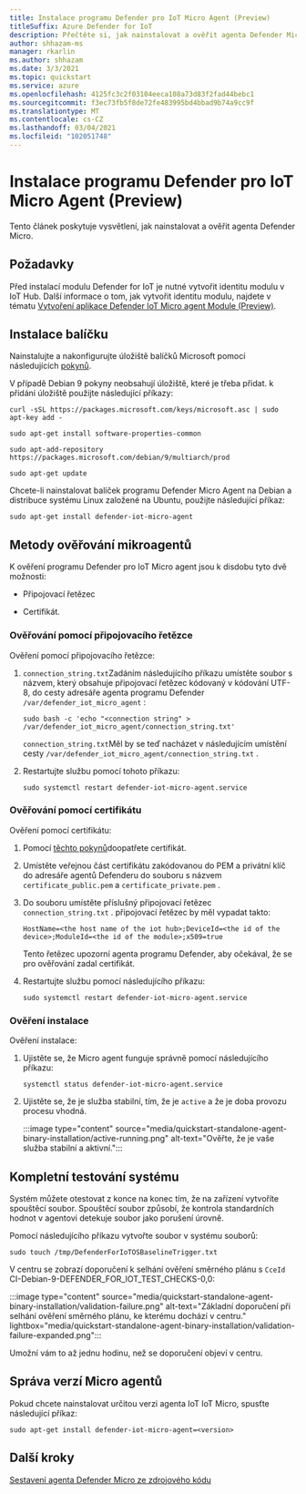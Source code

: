 ```yaml
---
title: Instalace programu Defender pro IoT Micro Agent (Preview)
titleSuffix: Azure Defender for IoT
description: Přečtěte si, jak nainstalovat a ověřit agenta Defender Micro.
author: shhazam-ms
manager: rkarlin
ms.author: shhazam
ms.date: 3/3/2021
ms.topic: quickstart
ms.service: azure
ms.openlocfilehash: 4125fc3c2f03104eeca108a73d83f2fad44bebc1
ms.sourcegitcommit: f3ec73fb5f8de72fe483995bd4bbad9b74a9cc9f
ms.translationtype: MT
ms.contentlocale: cs-CZ
ms.lasthandoff: 03/04/2021
ms.locfileid: "102051748"
---
```

# <a name="install-defender-for-iot-micro-agent-preview"></a>Instalace programu Defender pro IoT Micro Agent (Preview)

Tento článek poskytuje vysvětlení, jak nainstalovat a ověřit agenta Defender Micro.

## <a name="prerequisites"></a>Požadavky

Před instalací modulu Defender for IoT je nutné vytvořit identitu modulu v IoT Hub. Další informace o tom, jak vytvořit identitu modulu, najdete v tématu [Vytvoření aplikace Defender IoT Micro agent Module (Preview)](quickstart-create-micro-agent-module-twin.md).

## <a name="install-the-package"></a>Instalace balíčku

Nainstalujte a nakonfigurujte úložiště balíčků Microsoft pomocí následujících [pokynů](/windows-server/administration/linux-package-repository-for-microsoft-software). 

V případě Debian 9 pokyny neobsahují úložiště, které je třeba přidat. k přidání úložiště použijte následující příkazy: 

```azurecli
curl -sSL https://packages.microsoft.com/keys/microsoft.asc | sudo apt-key add - 

sudo apt-get install software-properties-common

sudo apt-add-repository https://packages.microsoft.com/debian/9/multiarch/prod

sudo apt-get update
```

Chcete-li nainstalovat balíček programu Defender Micro Agent na Debian a distribuce systému Linux založené na Ubuntu, použijte následující příkaz:

```azurecli
sudo apt-get install defender-iot-micro-agent 
```

## <a name="micro-agent-authentication-methods"></a>Metody ověřování mikroagentů 

K ověření programu Defender pro IoT Micro agent jsou k disdobu tyto dvě možnosti: 

- Připojovací řetězec 

- Certifikát.

### <a name="authenticate-using-a-connection-string"></a>Ověřování pomocí připojovacího řetězce

Ověření pomocí připojovacího řetězce:

1. `connection_string.txt`Zadáním následujícího příkazu umístěte soubor s názvem, který obsahuje připojovací řetězec kódovaný v kódování UTF-8, do cesty adresáře agenta programu Defender `/var/defender_iot_micro_agent` :

    ```azurecli
    sudo bash -c 'echo "<connection string" > /var/defender_iot_micro_agent/connection_string.txt' 
    ```

    `connection_string.txt`Měl by se teď nacházet v následujícím umístění cesty `/var/defender_iot_micro_agent/connection_string.txt` .

1. Restartujte službu pomocí tohoto příkazu:  

    ```azurecli
    sudo systemctl restart defender-iot-micro-agent.service 
    ```

### <a name="authenticate-using-a-certificate"></a>Ověřování pomocí certifikátu

Ověření pomocí certifikátu:

1. Pomocí [těchto pokynů](../iot-hub/iot-hub-security-x509-get-started.md)doopatřete certifikát.

1. Umístěte veřejnou část certifikátu zakódovanou do PEM a privátní klíč do adresáře agentů Defenderu do souboru s názvem `certificate_public.pem` a `certificate_private.pem` . 

1. Do souboru umístěte příslušný připojovací řetězec `connection_string.txt` . připojovací řetězec by měl vypadat takto: 

    `HostName=<the host name of the iot hub>;DeviceId=<the id of the device>;ModuleId=<the id of the module>;x509=true` 

    Tento řetězec upozorní agenta programu Defender, aby očekával, že se pro ověřování zadal certifikát. 

1. Restartujte službu pomocí následujícího příkazu:  

    ```azurecli
    sudo systemctl restart defender-iot-micro-agent.service
    ```

### <a name="validate-your-installation"></a>Ověření instalace

Ověření instalace:

1. Ujistěte se, že Micro agent funguje správně pomocí následujícího příkazu:  

    ```azurecli
    systemctl status defender-iot-micro-agent.service
    ```
1. Ujistěte se, že je služba stabilní, tím, že je `active` a že je doba provozu procesu vhodná.

    :::image type="content" source="media/quickstart-standalone-agent-binary-installation/active-running.png" alt-text="Ověřte, že je vaše služba stabilní a aktivní.":::
 
## <a name="testing-the-system-end-to-end"></a>Kompletní testování systému 

Systém můžete otestovat z konce na konec tím, že na zařízení vytvoříte spouštěcí soubor. Spouštěcí soubor způsobí, že kontrola standardních hodnot v agentovi detekuje soubor jako porušení úrovně. 

Pomocí následujícího příkazu vytvořte soubor v systému souborů:

```azurecli
sudo touch /tmp/DefenderForIoTOSBaselineTrigger.txt 
```
V centru se zobrazí doporučení k selhání ověření směrného plánu s `CceId` CI-Debian-9-DEFENDER_FOR_IOT_TEST_CHECKS-0,0: 

:::image type="content" source="media/quickstart-standalone-agent-binary-installation/validation-failure.png" alt-text="Základní doporučení při selhání ověření směrného plánu, ke kterému dochází v centru." lightbox="media/quickstart-standalone-agent-binary-installation/validation-failure-expanded.png":::

Umožní vám to až jednu hodinu, než se doporučení objeví v centru. 

## <a name="micro-agent-versioning"></a>Správa verzí Micro agentů 

Pokud chcete nainstalovat určitou verzi agenta IoT IoT Micro, spusťte následující příkaz: 

```azurecli
sudo apt-get install defender-iot-micro-agent=<version>
```

## <a name="next-steps"></a>Další kroky

[Sestavení agenta Defender Micro ze zdrojového kódu](quickstart-building-the-defender-micro-agent-from-source.md)
